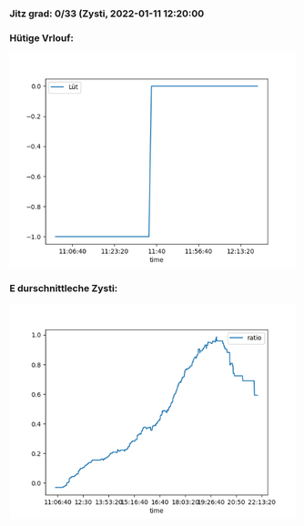 ### Jitz grad: 0/33 (Zysti, 2022-01-11 12:20:00

### Hütige Vrlouf:
![Graph](Today.png)

### E durschnittleche Zysti:
![Graph](Zysti.png)